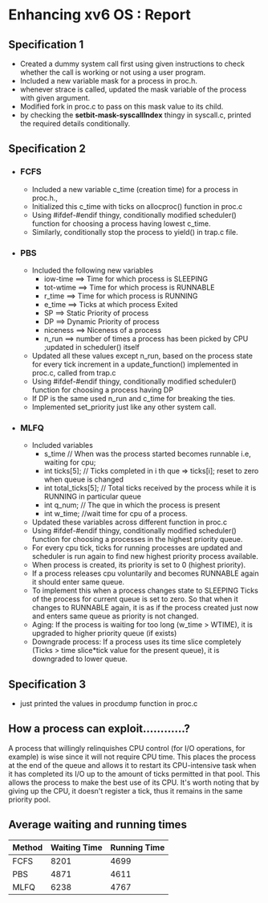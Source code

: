 # Enhancing xv6 OS : Report

## Specification 1

* Created a dummy system call first using given instructions to check whether the call is working or not using a user program.
* Included a new variable mask for a process in proc.h.
* whenever strace is called, updated the mask variable of the process with given argument.
* Modified fork in proc.c to pass on this mask value to its child.
* by checking the **setbit-mask-syscallIndex** thingy in syscall.c, printed the required details conditionally.

## Specification 2

* ### FCFS

  * Included a new variable c_time (creation time) for a process in proc.h., 
  * Initialized this c_time with ticks on allocproc() function in proc.c
  * Using  #ifdef-#endif thingy, conditionally modified scheduler() function for choosing a process having lowest c_time.
  * Similarly, conditionally stop the process to yield() in trap.c file.

* ### PBS

  * Included the following new variables
    * iow-time		$\implies$	Time for which process is SLEEPING
    * tot-wtime      $\implies$    Time for which process is RUNNABLE
    * r_time            $\implies$    Time for which process is RUNNING
    * e_time            $\implies$    Ticks at which process Exited
    * SP                   $\implies$    Static Priority of process
    * DP                   $\implies$    Dynamic Priority of process
    * niceness        $\implies$     Niceness of a process
    * n_run              $\implies$     number of times a process has been picked by CPU ;updated in scheduler() itself
  * Updated all these values except n_run, based on the process state for every tick increment in a update_function() implemented in proc.c, called from trap.c
  * Using  #ifdef-#endif thingy, conditionally modified scheduler() function for choosing a process having DP
  * If DP is the same used n_run and c_time for breaking the ties.
  * Implemented set_priority just like any other system call.

  

* ### MLFQ

  * Included variables
    * s_time            			   // When was the process started becomes runnable i.e, waiting for cpu; 
    * int ticks[5];                   // Ticks completed in i th que => ticks[i]; reset to zero when queue is changed
    * int total_ticks[5];         // Total ticks received by the process while it is RUNNING in particular queue
    * int q_num;                    // The que in which the process is present
    * int w_time;                   //wait time for cpu of a process. 
  * Updated these variables across different function in proc.c
  * Using  #ifdef-#endif thingy, conditionally modified scheduler() function for choosing a processes in the highest priority queue.
  * For every cpu tick, ticks for running processes are updated and scheduler is run again to find new highest priority process available.
  *  When process is created, its priority is set to 0 (highest priority).
  * If a process releases cpu voluntarily and becomes RUNNABLE again it should enter same queue.
  * To implement this when a process changes state to SLEEPING Ticks of the process for current queue is set to zero. So that when it changes to RUNNABLE again, it is as if the process created just now and enters same queue as priority is not changed. 
  * Aging: If the process is waiting for too long (w_time > WTIME), it is upgraded to higher priority queue (if exists)
  * Downgrade process: If a process uses its time slice completely (Ticks > time slice*tick value for the present queue), it is downgraded to lower queue.

## Specification 3

* just printed the values in procdump function in proc.c

## How a process can exploit............?

A process that willingly relinquishes CPU control (for I/O operations, for example) is wise since it will not require CPU time. This places the process at the end of the queue and allows it to restart its CPU-intensive task when it has completed its I/O up to the amount of ticks permitted in that pool. This allows the process to make the best use of its CPU. It's worth noting that by giving up the CPU, it doesn't register a tick, thus it remains in the same priority pool.



## Average waiting and running times



| Method | Waiting Time | Running Time |
| ------ | ------------ | ------------ |
| FCFS   | 8201         | 4699         |
| PBS    | 4871         | 4611         |
| MLFQ   | 6238         | 4767         |



